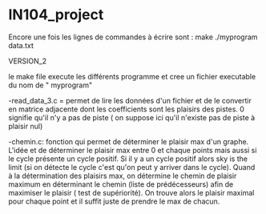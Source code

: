 # IN104_project
Encore une fois les lignes de commandes à écrire sont : 
make 
./myprogram data.txt 


VERSION_2

le make file execute les différents programme et cree un fichier executable du nom de " myprogram" 

-read_data_3.c = permet de lire les données d'un fichier et de le convertir en matrice adjacente dont les coefficients sont les plaisirs des pistes. 0 signifie qu'il n'y a pas de piste ( on suppose ici qu'il n'existe pas de piste à plaisir nul)

-chemin.c: fonction qui permet de déterminer le plaisir max d'un graphe. L'idée et de déterminer le plaisir max entre 0 et chaque points mais aussi si le cycle présente un cycle positif. Si il y a un cycle positif alors sky is the limit (si on détecte le cycle c'est qu'on peut y arriver dans le cycle). Quand à la détermination des plaisirs max, on détermine le chemin de plaisir maximum en déterminant le chemin (liste de prédécesseurs) afin de maximiser le plaisir ( test de supériorité). On trouve alors le plaisir maximal pour chaque point et il suffit juste de prendre le max de chacun.  

